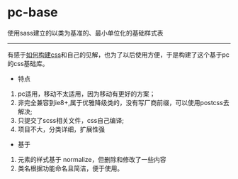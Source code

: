 # pc-base
使用sass建立的以类为基准的、最小单位化的基础样式表

-------------------------------
有感于[如何构建css](http://www.zhangxinxu.com/wordpress/2010/07/%E6%88%91%E6%98%AF%E5%A6%82%E4%BD%95%E5%AF%B9%E7%BD%91%E7%AB%99css%E8%BF%9B%E8%A1%8C%E6%9E%B6%E6%9E%84%E7%9A%84/)和自己的见解，也为了以后使用方便，于是构建了这个基于pc的css基础库。

+ 特点

1. pc适用，移动不太适用，因为移动有更好的方案；
2. 非完全兼容到ie8+,属于优雅降级类的，没有写厂商前缀，可以使用postcss去解决;
3. 只提交了scss相关文件，css自己编译;
4. 项目不大，分类详细，扩展性强

+ 基于
1. 元素的样式基于 normalize，但删除和修改了一些内容
2. 类名根据功能命名且简洁，便于使用。
